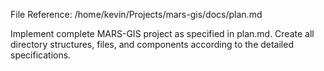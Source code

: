 File Reference: /home/kevin/Projects/mars-gis/docs/plan.md

Implement complete MARS-GIS project as specified in plan.md. Create all directory structures, files, and components according to the detailed specifications.